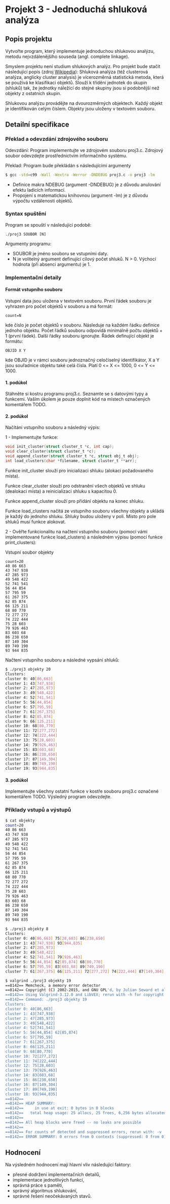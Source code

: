 # Projekt 3 - Jednoduchá shluková analýza

## Popis projektu
Vytvořte program, který implementuje jednoduchou shlukovou analýzu, metodu nejvzdálenějšího souseda (angl. complete linkage).

Smyslem projektu není studium shlukových analýz. Pro projekt bude stačit následující popis 
(zdroj [Wikipedia](https://cs.wikipedia.org/wiki/Shlukov%C3%A1_anal%C3%BDza)): Shluková analýza (též clusterová analýza, 
anglicky cluster analysis) je vícerozměrná statistická metoda, která se používá ke klasifikaci objektů. Slouží k třídění 
jednotek do skupin (shluků) tak, že jednotky náležící do stejné skupiny jsou si podobnější než objekty z ostatních skupin.

Shlukovou analýzu provádějte na dvourozměrných objektech. Každý objekt je identifikován celým číslem. Objekty jsou uloženy 
v textovém souboru.

## Detailní specifikace
### Překlad a odevzdání zdrojového souboru

Odevzdání: Program implementujte ve zdrojovém souboru proj3.c. Zdrojový soubor odevzdejte prostřednictvím informačního systému.

Překlad: Program bude překládán s následujícími argumenty
```sh
$ gcc -std=c99 -Wall -Wextra -Werror -DNDEBUG proj3.c -o proj3 -lm
```
- Definice makra NDEBUG (argument -DNDEBUG) je z důvodu anulování efektu ladicích informací.
- Propojení s matematickou knihovnou (argument -lm) je z důvodu výpočtu vzdálenosti objektů.

### Syntax spuštění
Program se spouští v následující podobě:

`./proj3 SOUBOR [N]`

Argumenty programu:
- SOUBOR je jméno souboru se vstupními daty.
- N je volitelný argument definující cílový počet shluků. N > 0. Výchocí hodnota (při absenci argumentu) je 1.

### Implementační detaily
#### Formát vstupního souboru

Vstupní data jsou uložena v textovém souboru. První řádek souboru je vyhrazen pro počet objektů v souboru a má formát:

`count=N`

kde číslo je počet objektů v souboru. Následuje na každém řádku definice jednoho objektu. Počet řádků souboru odpovídá 
minimálně počtu objektů + 1 (první řádek). Další řádky souboru ignorujte. Řádek definující objekt je formátu:

`OBJID X Y`

kde OBJID je v rámci souboru jednoznačný celočíselný identifikátor, X a Y jsou souřadnice objektu také celá čísla. 
Platí 0 <= X <= 1000, 0 <= Y <= 1000.

#### 1. podúkol
Stáhněte si kostru programu proj3.c. Seznamte se s datovými typy a funkcemi. Vaším úkolem je pouze doplnit kód na místech 
označených komentářem TODO.

#### 2. podúkol
Načítání vstupního souboru a následný výpis:

1 - Implementujte funkce:
```c
void init_cluster(struct cluster_t *c, int cap);
void clear_cluster(struct cluster_t *c);
void append_cluster(struct cluster_t *c, struct obj_t obj);
int load_clusters(char *filename, struct cluster_t **arr);
```
Funkce init_cluster slouží pro inicializaci shluku (alokaci požadovaného místa).

Funkce clear_cluster slouží pro odstranění všech objektů ve shluku (dealokaci místa) a reinicializaci shluku s kapacitou 0.

Funkce append_cluster slouží pro přidání objektu na konec shluku.

Funkce load_clusters načítá ze vstupního souboru všechny objekty a ukládá je každý do jednoho shluku. Shluky budou uloženy 
v poli. Místo pro pole shluků musí funkce alokovat.

2 - Ověřte funkcionalitu na načtení vstupního souboru (pomocí vámi implementované funkce load_clusters) a následném výpisu 
(pomocí funkce print_clusters):

Vstupní soubor objekty
```
count=20
40 86 663
43 747 938
47 285 973
49 548 422
52 741 541
56 44 854
57 795 59
61 267 375
62 85 874
66 125 211
68 80 770
72 277 272
74 222 444
75 28 603
79 926 463
83 603 68
86 238 650
87 149 304
89 749 190
93 944 835
```
Načtení vstupního souboru a následné vypsání shluků:
```sh
$ ./proj3 objekty 20
Clusters:
cluster 0: 40[86,663]
cluster 1: 43[747,938]
cluster 2: 47[285,973]
cluster 3: 49[548,422]
cluster 4: 52[741,541]
cluster 5: 56[44,854]
cluster 6: 57[795,59]
cluster 7: 61[267,375]
cluster 8: 62[85,874]
cluster 9: 66[125,211]
cluster 10: 68[80,770]
cluster 11: 72[277,272]
cluster 12: 74[222,444]
cluster 13: 75[28,603]
cluster 14: 79[926,463]
cluster 15: 83[603,68]
cluster 16: 86[238,650]
cluster 17: 87[149,304]
cluster 18: 89[749,190]
cluster 19: 93[944,835]
```

#### 3. podúkol
Implementujte všechny ostatní funkce v kostře souboru proj3.c označené komentářem TODO. Výsledný program odevzdejte.

### Příklady vstupů a výstupů
```sh
$ cat objekty
count=20
40 86 663
43 747 938
47 285 973
49 548 422
52 741 541
56 44 854
57 795 59
61 267 375
62 85 874
66 125 211
68 80 770
72 277 272
74 222 444
75 28 603
79 926 463
83 603 68
86 238 650
87 149 304
89 749 190
93 944 835
```
```sh
$ ./proj3 objekty 8
Clusters:
cluster 0: 40[86,663] 75[28,603] 86[238,650]
cluster 1: 43[747,938] 93[944,835]
cluster 2: 47[285,973]
cluster 3: 49[548,422]
cluster 4: 52[741,541] 79[926,463]
cluster 5: 56[44,854] 62[85,874] 68[80,770]
cluster 6: 57[795,59] 83[603,68] 89[749,190]
cluster 7: 61[267,375] 66[125,211] 72[277,272] 74[222,444] 87[149,304]
```
```sh
$ valgrind ./proj3 objekty 19
==8142== Memcheck, a memory error detector
==8142== Copyright (C) 2002-2015, and GNU GPL'd, by Julian Seward et al.
==8142== Using Valgrind-3.12.0 and LibVEX; rerun with -h for copyright info
==8142== Command: ./proj3 objekty 19
Clusters:
cluster 0: 40[86,663]
cluster 1: 43[747,938]
cluster 2: 47[285,973]
cluster 3: 49[548,422]
cluster 4: 52[741,541]
cluster 5: 56[44,854] 62[85,874]
cluster 6: 57[795,59]
cluster 7: 61[267,375]
cluster 8: 66[125,211]
cluster 9: 68[80,770]
cluster 10: 72[277,272]
cluster 11: 74[222,444]
cluster 12: 75[28,603]
cluster 13: 79[926,463]
cluster 14: 83[603,68]
cluster 15: 86[238,650]
cluster 16: 87[149,304]
cluster 17: 89[749,190]
cluster 18: 93[944,835]
==8142== 
==8142== HEAP SUMMARY:
==8142==     in use at exit: 0 bytes in 0 blocks
==8142==   total heap usage: 25 allocs, 25 frees, 6,256 bytes allocated
==8142== 
==8142== All heap blocks were freed -- no leaks are possible
==8142== 
==8142== For counts of detected and suppressed errors, rerun with: -v
==8142== ERROR SUMMARY: 0 errors from 0 contexts (suppressed: 0 from 0)
```

## Hodnocení
Na výsledném hodnocení mají hlavní vliv následující faktory:
- přesné dodržení implementačních detailů,
- implementace jednotlivých funkcí,
- správná práce s pamětí,
- správný algoritmus shlukování,
- správné řešení neočekávaných stavů.
